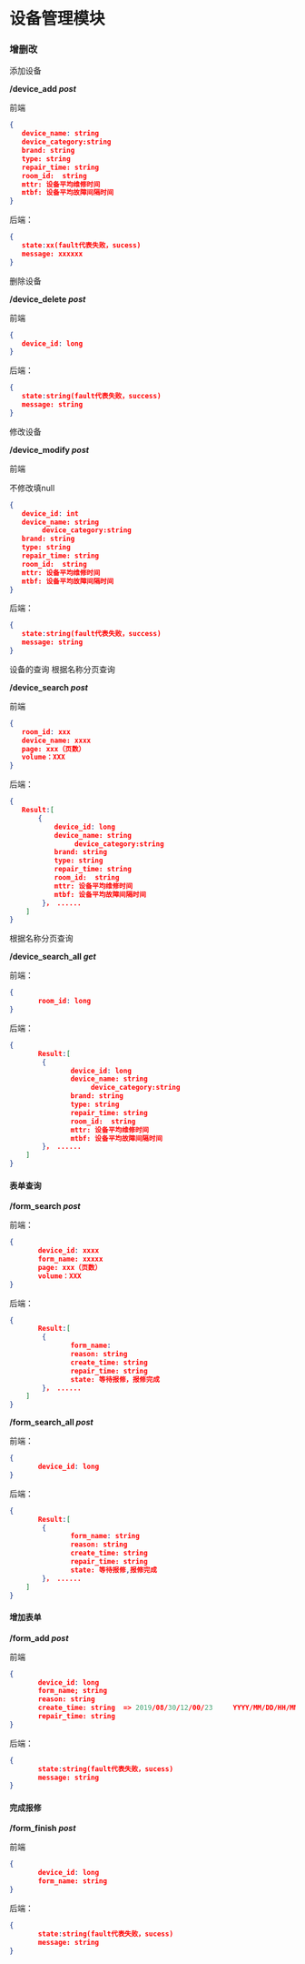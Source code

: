 # **设备管理模块**

### **增删改**

添加设备

**/device_add *post***

前端


```json
{
​	device_name: string
​	device_category:string
​	brand: string
​	type: string
​	repair_time: string
​	room_id:  string
​	mttr: 设备平均维修时间
​	mtbf: 设备平均故障间隔时间
}
```

后端：

```json
{	
​	state:xx(fault代表失败，sucess)
​	message: xxxxxx
}
```


删除设备

**/device_delete *post***

前端

```json
{
   device_id: long 
}
```

后端：

```json
{	
​	state:string(fault代表失败，success)
​	message: string
}
```


修改设备

**/device_modify *post***

前端

不修改填null

```json
{
​	device_id: int
​	device_name: string
​        device_category:string
​	brand: string
​	type: string
​	repair_time: string
​	room_id:  string
​	mttr: 设备平均维修时间
​	mtbf: 设备平均故障间隔时间
}
```

后端：

```json
{	
​	state:string(fault代表失败，success)
​	message: string
}
```


设备的查询
根据名称分页查询

**/device_search *post***

前端

```json
{
​	room_id: xxx
​	device_name: xxxx
​	page: xxx（页数）
​	volume：XXX
}
```

后端：

```json
{
​	Result:[
​		{
		​	device_id: long
		​	device_name: string
		​        device_category:string
		​	brand: string
		​	type: string
		​	repair_time: string
		​	room_id:  string
		​	mttr: 设备平均维修时间
		​	mtbf: 设备平均故障间隔时间
		}， ......
	]
}
```


根据名称分页查询

**/device_search_all *get***

前端：

```json
{
    ​	room_id: long
}
```

后端：

```json
{
    ​	Result:[
		{
            ​	device_id: long
            ​	device_name: string
            ​        device_category:string
            ​	brand: string
            ​	type: string
            ​	repair_time: string
            ​	room_id:  string
            ​	mttr: 设备平均维修时间
            ​	mtbf: 设备平均故障间隔时间
		}， ......
	]
}
```



#### **表单查询**

**/form_search *post***

前端：

```json
{
    ​	device_id: xxxx
    ​	form_name: xxxxx
    ​	page: xxx（页数）
    ​	volume：XXX
}
```

后端：

```json
{
    ​	Result:[
		{
            ​	form_name: 
            ​	reason: string
            ​	create_time: string
            ​	repair_time: string
            ​	state: 等待报修，报修完成
		}， ......
	]
}
```

**/form_search_all *post***

前端：


```json
{
    ​	device_id: long
}
```

后端：

```json
{
    ​	Result:[
		{
            ​	form_name: string
            ​	reason: string
            ​	create_time: string
            ​	repair_time: string
            ​	state: 等待报修,报修完成
		}， ......
	]
}
```

#### **增加表单**

**/form_add *post***

前端

```json
{
    ​	device_id: long
    ​	form_name; string
    ​	reason: string
    ​	create_time: string  => 2019/08/30/12/00/23     YYYY/MM/DD/HH/MM/SS
    ​	repair_time: string
}
```

后端：

```json
{	
    ​	state:string(fault代表失败，sucess)
    ​	message: string
}
```

#### **完成报修**

**/form_finish *post***

前端

```json
{
    ​	device_id: long
    ​	form_name: string
}
```

后端：

```json
{	
    ​	state:string(fault代表失败，sucess)
    ​	message: string
}
```
